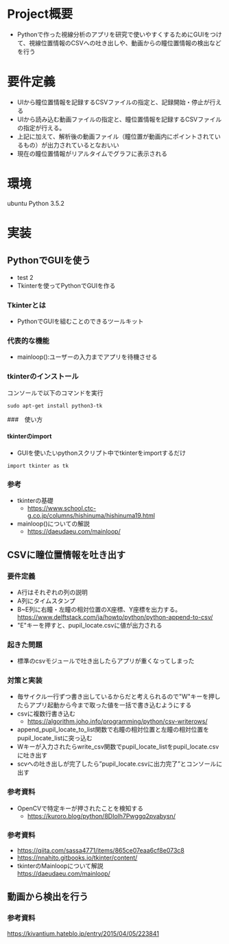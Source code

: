 # Project概要
- Pythonで作った視線分析のアプリを研究で使いやすくするためにGUIをつけて、視線位置情報のCSVへの吐き出しや、動画からの瞳位置情報の検出などを行う
# 要件定義
- UIから瞳位置情報を記録するCSVファイルの指定と、記録開始・停止が行える
- UIから読み込む動画ファイルの指定と、瞳位置情報を記録するCSVファイルの指定が行える。
- 上記に加えて、解析後の動画ファイル（瞳位置が動画内にポイントされているもの）が出力されているとなおいい
- 現在の瞳位置情報がリアルタイムでグラフに表示される
# 環境
ubuntu
Python 3.5.2

# 実装
## PythonでGUIを使う
- test 2
- Tkinterを使ってPythonでGUIを作る
### Tkinterとは
- PythonでGUIを組むことのできるツールキット
### 代表的な機能
- mainloop():ユーザーの入力までアプリを待機させる


### tkinterのインストール
コンソールで以下のコマンドを実行
```
sudo apt-get install python3-tk
```
###　使い方
#### tkinterのimport
- GUIを使いたいpythonスクリプト中でtkinterをimportするだけ
```
import tkinter as tk
```
### 参考
- tkinterの基礎
    - https://www.school.ctc-g.co.jp/columns/hishinuma/hishinuma19.html
- mainloop()についての解説
    - https://daeudaeu.com/mainloop/


## CSVに瞳位置情報を吐き出す
### 要件定義
- A行はそれぞれの列の説明
- A列にタイムスタンプ
- B~E列に右瞳・左瞳の相対位置のX座標、Y座標を出力する。
https://www.delftstack.com/ja/howto/python/python-append-to-csv/
- "E"キーを押すと、pupil_locate.csvに値が出力される
### 起きた問題
- 標準のcsvモジュールで吐き出したらアプリが重くなってしまった
### 対策と実装
- 毎サイクル一行ずつ書き出しているからだと考えられるので"W"キーを押したらアプリ起動から今まで取った値を一括で書き込むようにする
- csvに複数行書き込む
    - https://algorithm.joho.info/programming/python/csv-writerows/
- append_pupil_locate_to_list関数で右瞳の相対位置と左瞳の相対位置をpupil_locate_listに突っ込む
- Wキーが入力されたらwrite_csv関数でpupil_locate_listをpupil_locate.csvに吐き出す
- scvへの吐き出しが完了したら”pupil_locate.csvに出力完了”とコンソールに出す
### 参考資料
- OpenCVで特定キーが押されたことを検知する
    - https://kuroro.blog/python/8DIolh7Pwggq2pvabysn/



### 参考資料
- https://qiita.com/sassa4771/items/865ce07eaa6cf8e073c8
- https://nnahito.gitbooks.io/tkinter/content/
- tkinterのMainloopについて解説<br>
https://daeudaeu.com/mainloop/
## 動画から検出を行う
### 参考資料
https://kivantium.hateblo.jp/entry/2015/04/05/223841
